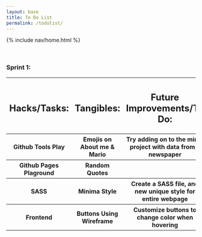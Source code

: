 ```yaml
---
layout: base
title: To Do List
permalink: /todolist/
---
```


<!-- Submenu -->
{% include nav/home.html %}

<br>
<!-- To Do list Table-->
<h3><b>Sprint 1:</b></h3>
<table>
  <tr>
    <th> <h2><b>Hacks/Tasks:</b></h2></th>
    <th> <h2><b>Tangibles:</b></h2> </th>
    <th> <h2><b>Future Improvements/To Do:</b></h2> </th>
  </tr>
  <tr>
    <th> Github Tools Play </th>
    <th> Emojis on About me & Mario</th>
    <th> Try adding on to the mini-project with data from a newspaper</th>
  </tr>
  <tr>
    <th> Github Pages Plaground </th>
    <th> Random Quotes</th>
    <th> </th>
    <tr>
    <th> SASS </th>
    <th> Minima Style</th>
    <th> Create a SASS file, and new unique style for entire webpage</th>
    <tr>
    <th> Frontend </th>
    <th> Buttons Using Wireframe</th>
    <th> Customize buttons to change color when hovering </th>
  </tr>
  </tr>
  </tr>